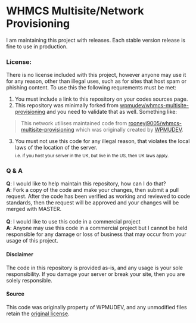 # WHMCS Multisite/Network Provisioning
I am maintaining this project with releases. Each stable version release is fine to use in production.

### License:
There is no license included with this project, however anyone may use it for any reason, other than illegal uses, such as for sites that host spam or phishing content. To use this the following requrements must be met:
 1. You must include a link to this repository on your codes sources page.
 2. This repository was minimally forked from [wpmudev/whmcs-multisite-provisioning](https://github.com/wpmudev/whmcs-multisite-provisioning) and you need to validate that as well. Something like:
> This network utilises maintained code from [rooneyj9005/whmcs-multisite-provisioning](https://github.com/rooneyj9005/whmcs-multisite-provisioning) which was originally created by [WPMUDEV](https://github.com/wpmudev/whmcs-multisite-provisioning).
 3. You must not use this code for any illegal reason, that violates the local laws of the location of the server.<br><sub>i.e. if you host your server in the UK, but live in the US, then UK laws apply.</sub>
 
 ### Q & A
  **Q**: I would like to help maintain this repository, how can I do that?<br>
  **A**: Fork a copy of the code and make your changes, then submit a pull request. After the code has been verified as working and reviewed to code standards, then the request will be approved and your changes will be merged with MASTER.
  <br><br>
  **Q**: I would like to use this code in a commercial project<br>
  **A**: Anyone may use this code in a commercial project but I cannot be held responsible for any damage or loss of business that may occur from your usage of this project.
  
#### Disclaimer
The code in this repository is provided as-is, and any usage is your sole responsibility. If you damage your server or break your site, then you are solely responsible.

#### Source
This code was originally property of WPMUDEV, and any unmodified files retain the [original license](https://choosealicense.com/licenses/gpl-2.0/).

